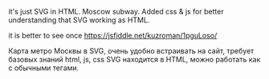it's just SVG in HTML. Moscow subway.
Added css & js for better understanding that SVG working as HTML.


it is better to see once https://jsfiddle.net/kuzroman/1pguLoso/

Карта метро Москвы в SVG, очень удобно встраивать на сайт, требует базовых знаний html, js, css
SVG находится в HTML, можно работать как с обычными тегами.